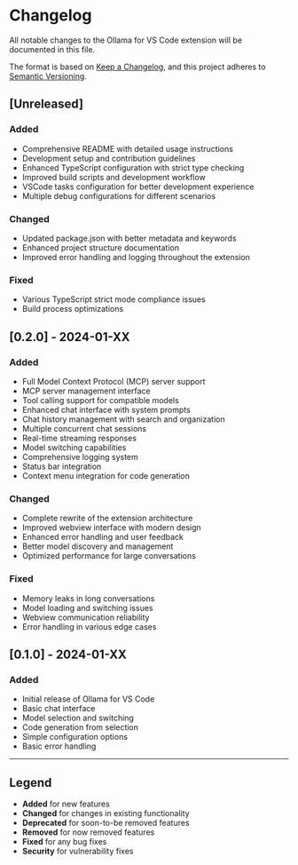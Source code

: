 # Changelog

All notable changes to the Ollama for VS Code extension will be documented in this file.

The format is based on [Keep a Changelog](https://keepachangelog.com/en/1.0.0/),
and this project adheres to [Semantic Versioning](https://semver.org/spec/v2.0.0.html).

## [Unreleased]

### Added
- Comprehensive README with detailed usage instructions
- Development setup and contribution guidelines
- Enhanced TypeScript configuration with strict type checking
- Improved build scripts and development workflow
- VSCode tasks configuration for better development experience
- Multiple debug configurations for different scenarios

### Changed
- Updated package.json with better metadata and keywords
- Enhanced project structure documentation
- Improved error handling and logging throughout the extension

### Fixed
- Various TypeScript strict mode compliance issues
- Build process optimizations

## [0.2.0] - 2024-01-XX

### Added
- Full Model Context Protocol (MCP) server support
- MCP server management interface
- Tool calling support for compatible models
- Enhanced chat interface with system prompts
- Chat history management with search and organization
- Multiple concurrent chat sessions
- Real-time streaming responses
- Model switching capabilities
- Comprehensive logging system
- Status bar integration
- Context menu integration for code generation

### Changed
- Complete rewrite of the extension architecture
- Improved webview interface with modern design
- Enhanced error handling and user feedback
- Better model discovery and management
- Optimized performance for large conversations

### Fixed
- Memory leaks in long conversations
- Model loading and switching issues
- Webview communication reliability
- Error handling in various edge cases

## [0.1.0] - 2024-01-XX

### Added
- Initial release of Ollama for VS Code
- Basic chat interface
- Model selection and switching
- Code generation from selection
- Simple configuration options
- Basic error handling

---

## Legend

- **Added** for new features
- **Changed** for changes in existing functionality
- **Deprecated** for soon-to-be removed features
- **Removed** for now removed features
- **Fixed** for any bug fixes
- **Security** for vulnerability fixes
